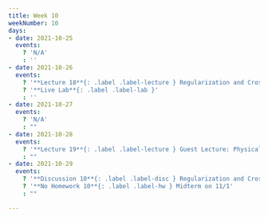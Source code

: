 ```yaml
---
title: Week 10
weekNumber: 10
days:
- date: 2021-10-25
  events:
    ? 'N/A'
    : ''
- date: 2021-10-26
  events:
    ? '**Lecture 18**{: .label .label-lecture } Regularization and Cross-Validation'
    ? '**Live Lab**{: .label .label-lab }'
    : ''
- date: 2021-10-27
  events:
    ? 'N/A'
    : ""
- date: 2021-10-28
  events:
    ? '**Lecture 19**{: .label .label-lecture } Guest Lecture: Physical Data and the Climate'
    : ""
- date: 2021-10-29
  events:
    ? '**Discussion 10**{: .label .label-disc } Regularization and Cross-Validation'
    ? '**No Homework 10**{: .label .label-hw } Midterm on 11/1'
    : ""

---
```

